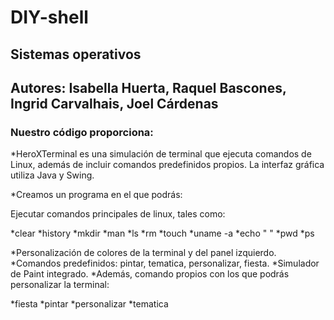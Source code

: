 # DIY-shell

## Sistemas operativos 

## Autores: Isabella Huerta, Raquel Bascones, Ingrid Carvalhais, Joel Cárdenas

### Nuestro código proporciona: 

*HeroXTerminal es una simulación de terminal que ejecuta comandos de Linux, además de incluir comandos predefinidos propios. La interfaz gráfica utiliza Java y Swing.

*Creamos un programa en el que podrás: 

Ejecutar comandos principales de linux, tales como:

*clear           *history          *mkdir          *man
*ls              *rm               *touch          *uname -a
*echo " "        *pwd              *ps             

*Personalización de colores de la terminal y del panel izquierdo.
*Comandos predefinidos: pintar, tematica, personalizar, fiesta.
*Simulador de Paint integrado.
*Además, comando propios con los que podrás personalizar la terminal:

*fiesta          *pintar          *personalizar          *tematica

